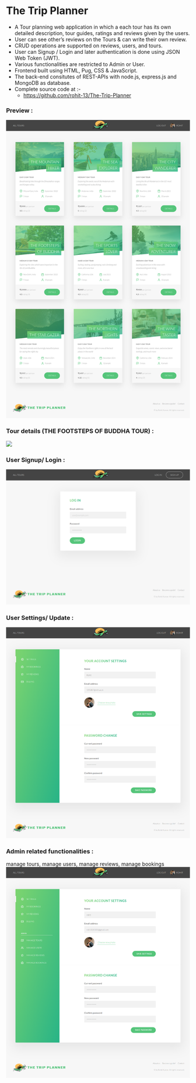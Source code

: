 
# The Trip Planner 
- A Tour planning web application in which a each tour has its own detailed description, tour guides, ratings and reviews given by the users.
- User can see other’s reviews on the Tours & can write their own review.
- CRUD operations are supported on reviews, users, and tours.
- User can Signup / Login and later authentication is done using JSON Web Token (JWT).
- Various functionalities are restricted to Admin or User.
- Frontend built using HTML, Pug, CSS & JavaScript.
- The back-end consitutes of REST-APIs with node.js, express.js and MongoDB as database.
- Complete source code at :-
  - https://github.com/rohit-13/The-Trip-Planner

### Preview :
![](overview.png)

### Tour details (THE FOOTSTEPS OF BUDDHA TOUR) :
![](tour.png)

### User Signup/ Login :
![](login.png)

### User Settings/ Update :
![](user.png)

### Admin related functionalities :
manage tours, manage users, manage reviews, manage bookings 
![](admin.png)



